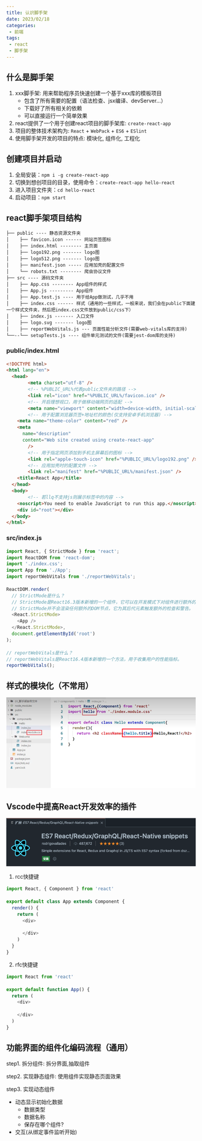 ```yaml
---
title: 认识脚手架
date: 2023/02/18
categories:
 - 前端
tags:
 - react
 - 脚手架
---
```


## 什么是脚手架

1. xxx脚手架: 用来帮助程序员快速创建一个基于xxx库的模板项目
    - 包含了所有需要的配置（语法检查、jsx编译、devServer…）
    - 下载好了所有相关的依赖
    - 可以直接运行一个简单效果
2. react提供了一个用于创建react项目的脚手架库: `create-react-app`
3. 项目的整体技术架构为:  `React` + `WebPack` + `ES6` + `ESlint`
4. 使用脚手架开发的项目的特点: 模块化, 组件化, 工程化

## 创建项目并启动

1. 全局安装：`npm i -g create-react-app`
2. 切换到想创项目的目录，使用命令：`create-react-app hello-react`
3. 进入项目文件夹：`cd hello-react`
4. 启动项目：`npm start`

## react脚手架项目结构

```bash{3,10,13}
├── public ---- 静态资源文件夹
│    ├── favicon.icon ------ 网站页签图标
│    ├── index.html -------- 主页面
│    ├── logo192.png ------- logo图
│    ├── logo512.png ------- logo图
│    ├── manifest.json ----- 应用加壳的配置文件
│    └── robots.txt -------- 爬虫协议文件
├── src ---- 源码文件夹
│    ├── App.css -------- App组件的样式
│    ├── App.js --------- App组件
│    ├── App.test.js ---- 用于给App做测试，几乎不用
│    ├── index.css ------ 样式（通用的一些样式，一般来说，我们会在public下面建一个样式文件夹，然后把index.css文件放到public/css下）
│    ├── index.js ------- 入口文件
│    ├── logo.svg ------- logo图
│    ├── reportWebVitals.js --- 页面性能分析文件(需要web-vitals库的支持)
└──--└── setupTests.js ---- 组件单元测试的文件(需要jest-dom库的支持)
```
### public/index.html

```html
<!DOCTYPE html>
<html lang="en">
  <head>
		<meta charset="utf-8" />
		<!-- %PUBLIC_URL%代表public文件夹的路径 -->
		<link rel="icon" href="%PUBLIC_URL%/favicon.ico" />
		<!-- 开启理想视口，用于做移动端网页的适配 -->
		<meta name="viewport" content="width=device-width, initial-scale=1" />
		<!-- 用于配置浏览器页签+地址栏的颜色(仅支持安卓手机浏览器) -->
    <meta name="theme-color" content="red" />
    <meta
      name="description"
      content="Web site created using create-react-app"
		/>
		<!-- 用于指定网页添加到手机主屏幕后的图标 -->
		<link rel="apple-touch-icon" href="%PUBLIC_URL%/logo192.png" />
		<!-- 应用加壳时的配置文件 -->
		<link rel="manifest" href="%PUBLIC_URL%/manifest.json" />
    <title>React App</title>
  </head>
  <body>
		<!-- 若llq不支持js则展示标签中的内容 -->
    <noscript>You need to enable JavaScript to run this app.</noscript>
    <div id="root"></div>
  </body>
</html>
```

### src/index.js

```js
import React, { StrictMode } from 'react';
import ReactDOM from 'react-dom';
import './index.css';
import App from './App';
import reportWebVitals from './reportWebVitals';

ReactDOM.render(
  // StrictMode是什么？
  // StrictMode是React16.3版本新增的一个组件，它可以在开发模式下对组件进行额外的检查。
  // StrictMode并不会渲染任何额外的DOM节点，它为其后代元素触发额外的检查和警告。
  <React.StrictMode>
    <App />
  </React.StrictMode>,
  document.getElementById('root')
);

// reportWebVitals是什么？
// reportWebVitals是React16.4版本新增的一个方法，用于收集用户的性能指标。
reportWebVitals();
```

## 样式的模块化（不常用）

<img src="./imgs/样式的模块化.png">

## Vscode中提高React开发效率的插件

<img src="./imgs/插件.png">

1. rcc快捷键

```js
import React, { Component } from 'react'

export default class App extends Component {
  render() {
    return (
      <div>
        
      </div>
    )
  }
}
```

2. rfc快捷键

```js
import React from 'react'

export default function App() {
  return (
    <div>
      
    </div>
  )
}
```

## 功能界面的组件化编码流程（通用）
step1. 拆分组件: 拆分界面,抽取组件

step2. 实现静态组件: 使用组件实现静态页面效果

step3. 实现动态组件
- 动态显示初始化数据
    - 数据类型
    - 数据名称
    - 保存在哪个组件?
- 交互(从绑定事件监听开始)